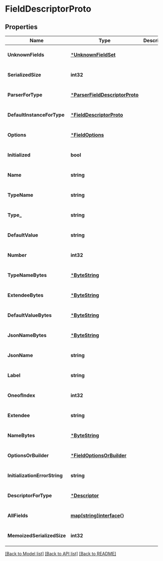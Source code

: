 # FieldDescriptorProto

## Properties
Name | Type | Description | Notes
------------ | ------------- | ------------- | -------------
**UnknownFields** | [***UnknownFieldSet**](UnknownFieldSet.md) |  | [optional] [default to null]
**SerializedSize** | **int32** |  | [optional] [default to null]
**ParserForType** | [***ParserFieldDescriptorProto**](ParserFieldDescriptorProto.md) |  | [optional] [default to null]
**DefaultInstanceForType** | [***FieldDescriptorProto**](FieldDescriptorProto.md) |  | [optional] [default to null]
**Options** | [***FieldOptions**](FieldOptions.md) |  | [optional] [default to null]
**Initialized** | **bool** |  | [optional] [default to null]
**Name** | **string** |  | [optional] [default to null]
**TypeName** | **string** |  | [optional] [default to null]
**Type_** | **string** |  | [optional] [default to null]
**DefaultValue** | **string** |  | [optional] [default to null]
**Number** | **int32** |  | [optional] [default to null]
**TypeNameBytes** | [***ByteString**](ByteString.md) |  | [optional] [default to null]
**ExtendeeBytes** | [***ByteString**](ByteString.md) |  | [optional] [default to null]
**DefaultValueBytes** | [***ByteString**](ByteString.md) |  | [optional] [default to null]
**JsonNameBytes** | [***ByteString**](ByteString.md) |  | [optional] [default to null]
**JsonName** | **string** |  | [optional] [default to null]
**Label** | **string** |  | [optional] [default to null]
**OneofIndex** | **int32** |  | [optional] [default to null]
**Extendee** | **string** |  | [optional] [default to null]
**NameBytes** | [***ByteString**](ByteString.md) |  | [optional] [default to null]
**OptionsOrBuilder** | [***FieldOptionsOrBuilder**](FieldOptionsOrBuilder.md) |  | [optional] [default to null]
**InitializationErrorString** | **string** |  | [optional] [default to null]
**DescriptorForType** | [***Descriptor**](Descriptor.md) |  | [optional] [default to null]
**AllFields** | [**map[string]interface{}**](interface{}.md) |  | [optional] [default to null]
**MemoizedSerializedSize** | **int32** |  | [optional] [default to null]

[[Back to Model list]](../README.md#documentation-for-models) [[Back to API list]](../README.md#documentation-for-api-endpoints) [[Back to README]](../README.md)

